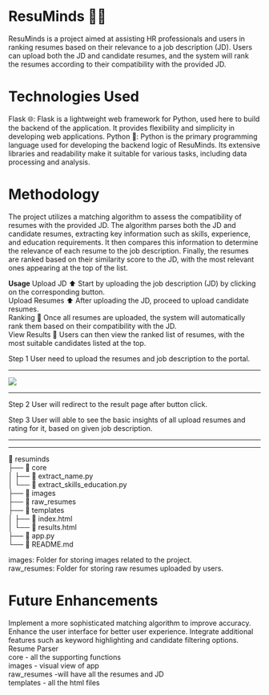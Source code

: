 # ResuMinds 📝💡
ResuMinds is a project aimed at assisting HR professionals and users in ranking resumes based on their relevance to a job description (JD). Users can upload both the JD and candidate resumes, and the system will rank the resumes according to their compatibility with the provided JD.

# Technologies Used
Flask 🌐: Flask is a lightweight web framework for Python, used here to build the backend of the application. It provides flexibility and simplicity in developing web applications.
Python 🐍: Python is the primary programming language used for developing the backend logic of ResuMinds. Its extensive libraries and readability make it suitable for various tasks, including data processing and analysis.

# Methodology
The project utilizes a matching algorithm to assess the compatibility of resumes with the provided JD. The algorithm parses both the JD and candidate resumes, extracting key information such as skills, experience, and education requirements. It then compares this information to determine the relevance of each resume to the job description. Finally, the resumes are ranked based on their similarity score to the JD, with the most relevant ones appearing at the top of the list.

**Usage**
Upload JD :arrow_up: Start by uploading the job description (JD) by clicking on the corresponding button.<br>
Upload Resumes :arrow_up: After uploading the JD, proceed to upload candidate resumes.<br>
Ranking :1234: Once all resumes are uploaded, the system will automatically rank them based on their compatibility with the JD.<br>
View Results :eyes: Users can then view the ranked list of resumes, with the most suitable candidates listed at the top.<br>

Step 1 User need to upload the resumes and job description to the portal.

<hr>
<img src="https://github.com/codeasarjun/Resume-Parser/blob/main/images/upload_page.png">
<hr>

Step 2 User will redirect to the result page after button click.

Step 3 User will able to see the basic insights of all upload resumes and rating for it, based on given job description.

<hr>
<!--<img src="https://github.com/codeasarjun/Resume-Parser/blob/main/images/result_page.png">-->
<hr>



📁 resuminds<br>
├── 📁 core<br>
│   ├── 📄 extract_name.py<br>
│   └── 📄 extract_skills_education.py<br>
├── 📁 images<br>
├── 📁 raw_resumes<br>
├── 📁 templates<br>
│   ├── 📄 index.html<br>
│   └── 📄 results.html<br>
├── 📄 app.py<br>
└── 📄 README.md<br>

images: Folder for storing images related to the project.<br>
raw_resumes: Folder for storing raw resumes uploaded by users.<br>



# Future Enhancements
Implement a more sophisticated matching algorithm to improve accuracy.
Enhance the user interface for better user experience.
Integrate additional features such as keyword highlighting and candidate filtering options.
  Resume Parser<br>
        core -  all the supporting functions<br>
        images - visual view of app<br>
        raw_resumes -will have all the resumes and JD<br>
        templates - all the html files<br>

